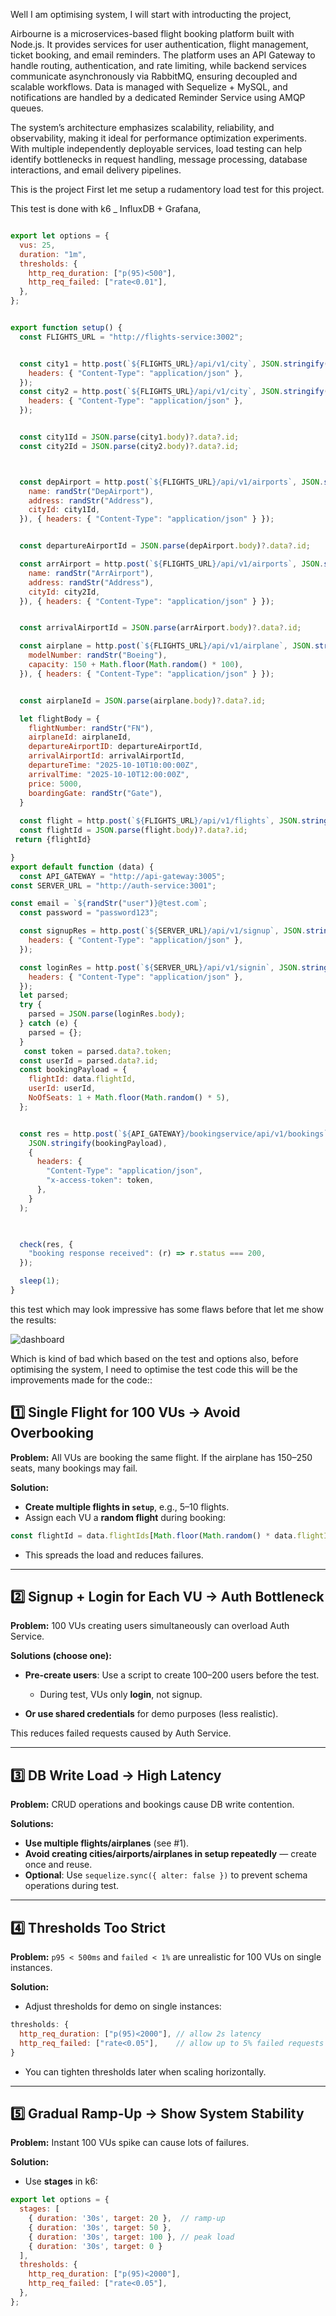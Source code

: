 Well I am optimising system, I will start with introducting the project,

Airbourne is a microservices-based flight booking platform built with Node.js. It provides services for user authentication, flight management, ticket booking, and email reminders. The platform uses an API Gateway to handle routing, authentication, and rate limiting, while backend services communicate asynchronously via RabbitMQ, ensuring decoupled and scalable workflows. Data is managed with Sequelize + MySQL, and notifications are handled by a dedicated Reminder Service using AMQP queues.

The system’s architecture emphasizes scalability, reliability, and observability, making it ideal for performance optimization experiments. With multiple independently deployable services, load testing can help identify bottlenecks in request handling, message processing, database interactions, and email delivery pipelines.

This is the project 
First let me setup a rudamentory load test for this project.

This test is done with k6 _ InfluxDB + Grafana,

```js

export let options = {
  vus: 25,
  duration: "1m",
  thresholds: {
    http_req_duration: ["p(95)<500"],
    http_req_failed: ["rate<0.01"],
  },
};


export function setup() {
  const FLIGHTS_URL = "http://flights-service:3002";


  const city1 = http.post(`${FLIGHTS_URL}/api/v1/city`, JSON.stringify({ name: randStr("City") }), {
    headers: { "Content-Type": "application/json" },
  });
  const city2 = http.post(`${FLIGHTS_URL}/api/v1/city`, JSON.stringify({ name: randStr("City") }), {
    headers: { "Content-Type": "application/json" },
  });


  const city1Id = JSON.parse(city1.body)?.data?.id;
  const city2Id = JSON.parse(city2.body)?.data?.id;



  const depAirport = http.post(`${FLIGHTS_URL}/api/v1/airports`, JSON.stringify({
    name: randStr("DepAirport"),
    address: randStr("Address"),
    cityId: city1Id,
  }), { headers: { "Content-Type": "application/json" } });


  const departureAirportId = JSON.parse(depAirport.body)?.data?.id;

  const arrAirport = http.post(`${FLIGHTS_URL}/api/v1/airports`, JSON.stringify({
    name: randStr("ArrAirport"),
    address: randStr("Address"),
    cityId: city2Id,
  }), { headers: { "Content-Type": "application/json" } });


  const arrivalAirportId = JSON.parse(arrAirport.body)?.data?.id;

  const airplane = http.post(`${FLIGHTS_URL}/api/v1/airplane`, JSON.stringify({
    modelNumber: randStr("Boeing"),
    capacity: 150 + Math.floor(Math.random() * 100),
  }), { headers: { "Content-Type": "application/json" } });


  const airplaneId = JSON.parse(airplane.body)?.data?.id;

  let flightBody = {
    flightNumber: randStr("FN"),
    airplaneId: airplaneId,
    departureAirportID: departureAirportId,
    arrivalAirportId: arrivalAirportId,
    departureTime: "2025-10-10T10:00:00Z",
    arrivalTime: "2025-10-10T12:00:00Z",
    price: 5000,
    boardingGate: randStr("Gate"),
  }
  
  const flight = http.post(`${FLIGHTS_URL}/api/v1/flights`, JSON.stringify(flightBody), { headers: { "Content-Type": "application/json" } });
  const flightId = JSON.parse(flight.body)?.data?.id;
 return {flightId}

}
export default function (data) {
  const API_GATEWAY = "http://api-gateway:3005";
const SERVER_URL = "http://auth-service:3001";

const email = `${randStr("user")}@test.com`;
  const password = "password123";

  const signupRes = http.post(`${SERVER_URL}/api/v1/signup`, JSON.stringify({ email, password }), {
    headers: { "Content-Type": "application/json" },
  });

  const loginRes = http.post(`${SERVER_URL}/api/v1/signin`, JSON.stringify({ email, password }), {
    headers: { "Content-Type": "application/json" },
  });
  let parsed;
  try {
    parsed = JSON.parse(loginRes.body);
  } catch (e) {
    parsed = {};
  }
   const token = parsed.data?.token;
  const userId = parsed.data?.id;
  const bookingPayload = {
    flightId: data.flightId,
    userId: userId,
    NoOfSeats: 1 + Math.floor(Math.random() * 5),
  };


  const res = http.post(`${API_GATEWAY}/bookingservice/api/v1/bookings`,
    JSON.stringify(bookingPayload),
    {
      headers: {
        "Content-Type": "application/json",
        "x-access-token": token,
      },
    }
  );
  


  check(res, {
    "booking response received": (r) => r.status === 200,
  });

  sleep(1);
}


```

this test which may look impressive has some flaws before that let me show the results:

![dashboard](./public/k6_test_1.png)

Which is kind of bad which based on the test and options also, 
before optimising the system, I need to optimise the test code 
this will be the improvements made for the code::


## **1️⃣ Single Flight for 100 VUs → Avoid Overbooking**

**Problem:**
All VUs are booking the same flight. If the airplane has 150–250 seats, many bookings may fail.

**Solution:**

* **Create multiple flights in `setup`**, e.g., 5–10 flights.
* Assign each VU a **random flight** during booking:

```js
const flightId = data.flightIds[Math.floor(Math.random() * data.flightIds.length)];
```

* This spreads the load and reduces failures.

---

## **2️⃣ Signup + Login for Each VU → Auth Bottleneck**

**Problem:**
100 VUs creating users simultaneously can overload Auth Service.

**Solutions (choose one):**

* **Pre-create users**: Use a script to create 100–200 users before the test.

  * During test, VUs only **login**, not signup.
* **Or use shared credentials** for demo purposes (less realistic).

This reduces failed requests caused by Auth Service.

---

## **3️⃣ DB Write Load → High Latency**

**Problem:**
CRUD operations and bookings cause DB write contention.

**Solutions:**

* **Use multiple flights/airplanes** (see #1).
* **Avoid creating cities/airports/airplanes in setup repeatedly** — create once and reuse.
* **Optional**: Use `sequelize.sync({ alter: false })` to prevent schema operations during test.

---

## **4️⃣ Thresholds Too Strict**

**Problem:**
`p95 < 500ms` and `failed < 1%` are unrealistic for 100 VUs on single instances.

**Solution:**

* Adjust thresholds for demo on single instances:

```js
thresholds: {
  http_req_duration: ["p(95)<2000"], // allow 2s latency
  http_req_failed: ["rate<0.05"],    // allow up to 5% failed requests
}
```

* You can tighten thresholds later when scaling horizontally.

---

## **5️⃣ Gradual Ramp-Up → Show System Stability**

**Problem:**
Instant 100 VUs spike can cause lots of failures.

**Solution:**

* Use **stages** in k6:

```js
export let options = {
  stages: [
    { duration: '30s', target: 20 },  // ramp-up
    { duration: '30s', target: 50 },
    { duration: '30s', target: 100 }, // peak load
    { duration: '30s', target: 0 }    
  ],
  thresholds: {
    http_req_duration: ["p(95)<2000"],
    http_req_failed: ["rate<0.05"],
  },
};
```




